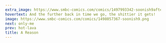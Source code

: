 ```yaml
---
extra_image: https://www.smbc-comics.com/comics/1497993342-soonish9after.png
hovertext: And the further back in time we go, the shittier it gets!
image: https://www.smbc-comics.com/comics/1498057367-soonish9.png
next: only-me
prev: hot-lava
title: A Reason
---
```

